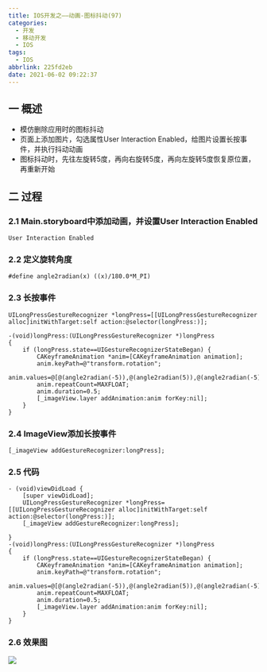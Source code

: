 ```yaml
---
title: IOS开发之——动画-图标抖动(97)
categories:
  - 开发
  - 移动开发
  - IOS
tags:
  - IOS
abbrlink: 225fd2eb
date: 2021-06-02 09:22:37
---
```

## 一 概述

* 模仿删除应用时的图标抖动
* 页面上添加图片，勾选属性User Interaction Enabled，给图片设置长按事件，并执行抖动动画
* 图标抖动时，先往左旋转5度，再向右旋转5度，再向左旋转5度恢复原位置，再重新开始

<!--more-->

## 二 过程

### 2.1 Main.storyboard中添加动画，并设置User Interaction Enabled

```
User Interaction Enabled
```

### 2.2 定义旋转角度

```
#define angle2radian(x) ((x)/180.0*M_PI)
```

### 2.3 长按事件

```
UILongPressGestureRecognizer *longPress=[[UILongPressGestureRecognizer alloc]initWithTarget:self action:@selector(longPress:)];

-(void)longPress:(UILongPressGestureRecognizer *)longPress
{
    if (longPress.state==UIGestureRecognizerStateBegan) {
        CAKeyframeAnimation *anim=[CAKeyframeAnimation animation];
        anim.keyPath=@"transform.rotation";
        anim.values=@[@(angle2radian(-5)),@(angle2radian(5)),@(angle2radian(-5))];
        anim.repeatCount=MAXFLOAT;
        anim.duration=0.5;
        [_imageView.layer addAnimation:anim forKey:nil];
    }
}
```

### 2.4 ImageView添加长按事件

```
[_imageView addGestureRecognizer:longPress];
```

### 2.5 代码

```
- (void)viewDidLoad {
    [super viewDidLoad];
    UILongPressGestureRecognizer *longPress=[[UILongPressGestureRecognizer alloc]initWithTarget:self action:@selector(longPress:)];
    [_imageView addGestureRecognizer:longPress];
    
}
-(void)longPress:(UILongPressGestureRecognizer *)longPress
{
    if (longPress.state==UIGestureRecognizerStateBegan) {
        CAKeyframeAnimation *anim=[CAKeyframeAnimation animation];
        anim.keyPath=@"transform.rotation";
        anim.values=@[@(angle2radian(-5)),@(angle2radian(5)),@(angle2radian(-5))];
        anim.repeatCount=MAXFLOAT;
        anim.duration=0.5;
        [_imageView.layer addAnimation:anim forKey:nil];
    }
}
```

### 2.6 效果图

![][1]

[1]:https://cdn.jsdelivr.net/gh/PGzxc/CDN@master/blog-ios/ios-animal-shake.gif